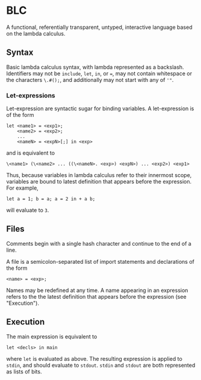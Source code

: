 # BLC

A functional, referentially transparent, untyped, interactive language based
on the lambda calculus.

## Syntax

Basic lambda calculus syntax, with lambda represented as a backslash.
Identifiers may not be `include`, `let`, `in`, or `=`, may not contain
whitespace or the characters `\.#();`, and additionally may not start with
any of `'"`.

### Let-expressions

Let-expression are syntactic sugar for binding variables. A let-expression
is of the form

    let <name1> = <exp1>;
        <name2> = <exp2>;
        ...
        <nameN> = <expN>[;] in <exp>

and is equivalent to

    \<name1> (\<name2> ... ((\<nameN>. <exp>) <expN>) ... <exp2>) <exp1>

Thus, because variables in lambda calculus refer to their innermost scope,
variables are bound to latest definition that appears before the expression.
For example,

    let a = 1; b = a; a = 2 in + a b;

will evaluate to `3`.

## Files

Comments begin with a single hash character and continue to the end
of a line.

A file is a semicolon-separated list of import statements and declarations
of the form

    <name> = <exp>;

Names may be redefined at any time. A name appearing in an expression refers
to the the latest definition that appears before the expression
(see "Execution").

## Execution

The main expression is equivalent to

    let <decls> in main

where `let` is evaluated as above. The resulting expression is applied to
`stdin`, and should evaluate to `stdout`. `stdin` and `stdout` are both
represented as lists of bits.
